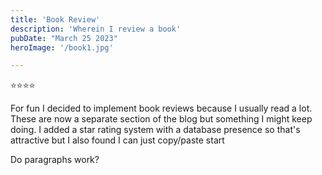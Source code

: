```yaml
---
title: 'Book Review'
description: 'Wherein I review a book'
pubDate: "March 25 2023"
heroImage: '/book1.jpg'

---
```

⭐⭐⭐⭐

For fun I decided to implement book reviews because I usually read a lot. These are now a separate section of the blog but something I might keep doing. I added a star rating system with a database presence so that's attractive but I also found I can just copy/paste start

Do paragraphs work?
